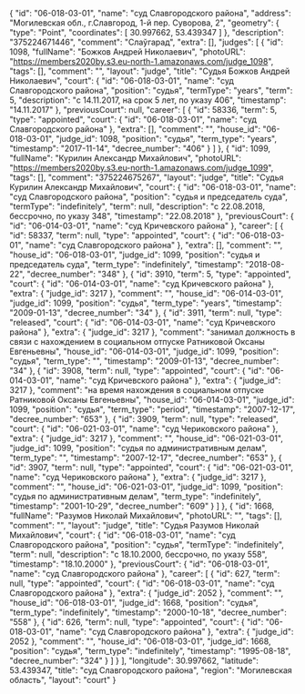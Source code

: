 {
    "id": "06-018-03-01",
    "name": "суд Славгородского района",
    "address": "Могилевская обл., г.Славгород, 1-й пер. Суворова, 2",
    "geometry": {
        "type": "Point",
        "coordinates": [
            30.997662,
            53.439347
        ]
    },
    "description": "375224671446",
    "comment": "Слаўгарад",
    "extra": [],
    "judges": [
        {
            "id": 1098,
            "fullName": "Божков Андрей Николаевич",
            "photoURL": "https://members2020by.s3.eu-north-1.amazonaws.com/judge_1098",
            "tags": [],
            "comment": "",
            "layout": "judge",
            "title": "Судья Божков Андрей Николаевич",
            "court": {
                "id": "06-018-03-01",
                "name": "суд Славгородского района",
                "position": "судья",
                "termType": "years",
                "term": 5,
                "description": "c 14.11.2017, на срок 5 лет, по указу 406",
                "timestamp": "14.11.2017"
            },
            "previousCourt": null,
            "career": [
                {
                    "id": 58336,
                    "term": 5,
                    "type": "appointed",
                    "court": {
                        "id": "06-018-03-01",
                        "name": "суд Славгородского района"
                    },
                    "extra": [],
                    "comment": "",
                    "house_id": "06-018-03-01",
                    "judge_id": 1098,
                    "position": "судья",
                    "term_type": "years",
                    "timestamp": "2017-11-14",
                    "decree_number": "406"
                }
            ]
        },
        {
            "id": 1099,
            "fullName": "Курилин Александр Михайлович",
            "photoURL": "https://members2020by.s3.eu-north-1.amazonaws.com/judge_1099",
            "tags": [],
            "comment": "375224675267",
            "layout": "judge",
            "title": "Судья Курилин Александр Михайлович",
            "court": {
                "id": "06-018-03-01",
                "name": "суд Славгородского района",
                "position": "судья и председатель суда",
                "termType": "indefinitely",
                "term": null,
                "description": "c 22.08.2018, бессрочно, по указу 348",
                "timestamp": "22.08.2018"
            },
            "previousCourt": {
                "id": "06-014-03-01",
                "name": "суд Кричевского района"
            },
            "career": [
                {
                    "id": 58337,
                    "term": null,
                    "type": "appointed",
                    "court": {
                        "id": "06-018-03-01",
                        "name": "суд Славгородского района"
                    },
                    "extra": [],
                    "comment": "",
                    "house_id": "06-018-03-01",
                    "judge_id": 1099,
                    "position": "судья и председатель суда",
                    "term_type": "indefinitely",
                    "timestamp": "2018-08-22",
                    "decree_number": "348"
                },
                {
                    "id": 3910,
                    "term": 5,
                    "type": "appointed",
                    "court": {
                        "id": "06-014-03-01",
                        "name": "суд Кричевского района"
                    },
                    "extra": {
                        "judge_id": 3217
                    },
                    "comment": "",
                    "house_id": "06-014-03-01",
                    "judge_id": 1099,
                    "position": "судья",
                    "term_type": "years",
                    "timestamp": "2009-01-13",
                    "decree_number": "34"
                },
                {
                    "id": 3911,
                    "term": null,
                    "type": "released",
                    "court": {
                        "id": "06-014-03-01",
                        "name": "суд Кричевского района"
                    },
                    "extra": {
                        "judge_id": 3217
                    },
                    "comment": "занимал должность в связи с нахождением в социальном отпуске Ратниковой Оксаны Евгеньевны",
                    "house_id": "06-014-03-01",
                    "judge_id": 1099,
                    "position": "судья",
                    "term_type": "",
                    "timestamp": "2009-01-13",
                    "decree_number": "34"
                },
                {
                    "id": 3908,
                    "term": null,
                    "type": "appointed",
                    "court": {
                        "id": "06-014-03-01",
                        "name": "суд Кричевского района"
                    },
                    "extra": {
                        "judge_id": 3217
                    },
                    "comment": "на время нахождения в социальном отпуске Ратниковой Оксаны Евгеньевны",
                    "house_id": "06-014-03-01",
                    "judge_id": 1099,
                    "position": "судья",
                    "term_type": "period",
                    "timestamp": "2007-12-17",
                    "decree_number": "653"
                },
                {
                    "id": 3909,
                    "term": null,
                    "type": "released",
                    "court": {
                        "id": "06-021-03-01",
                        "name": "суд Чериковского района"
                    },
                    "extra": {
                        "judge_id": 3217
                    },
                    "comment": "",
                    "house_id": "06-021-03-01",
                    "judge_id": 1099,
                    "position": "судья по административным делам",
                    "term_type": "",
                    "timestamp": "2007-12-17",
                    "decree_number": "653"
                },
                {
                    "id": 3907,
                    "term": null,
                    "type": "appointed",
                    "court": {
                        "id": "06-021-03-01",
                        "name": "суд Чериковского района"
                    },
                    "extra": {
                        "judge_id": 3217
                    },
                    "comment": "",
                    "house_id": "06-021-03-01",
                    "judge_id": 1099,
                    "position": "судья по административным делам",
                    "term_type": "indefinitely",
                    "timestamp": "2001-10-29",
                    "decree_number": "609"
                }
            ]
        },
        {
            "id": 1668,
            "fullName": "Разумов Николай Михайлович",
            "photoURL": "",
            "tags": [],
            "comment": "",
            "layout": "judge",
            "title": "Судья Разумов Николай Михайлович",
            "court": {
                "id": "06-018-03-01",
                "name": "суд Славгородского района",
                "position": "судья",
                "termType": "indefinitely",
                "term": null,
                "description": "c 18.10.2000, бессрочно, по указу 558",
                "timestamp": "18.10.2000"
            },
            "previousCourt": {
                "id": "06-018-03-01",
                "name": "суд Славгородского района"
            },
            "career": [
                {
                    "id": 627,
                    "term": null,
                    "type": "appointed",
                    "court": {
                        "id": "06-018-03-01",
                        "name": "суд Славгородского района"
                    },
                    "extra": {
                        "judge_id": 2052
                    },
                    "comment": "",
                    "house_id": "06-018-03-01",
                    "judge_id": 1668,
                    "position": "судья",
                    "term_type": "indefinitely",
                    "timestamp": "2000-10-18",
                    "decree_number": "558"
                },
                {
                    "id": 626,
                    "term": null,
                    "type": "appointed",
                    "court": {
                        "id": "06-018-03-01",
                        "name": "суд Славгородского района"
                    },
                    "extra": {
                        "judge_id": 2052
                    },
                    "comment": "",
                    "house_id": "06-018-03-01",
                    "judge_id": 1668,
                    "position": "судья",
                    "term_type": "indefinitely",
                    "timestamp": "1995-08-18",
                    "decree_number": "324"
                }
            ]
        }
    ],
    "longitude": 30.997662,
    "latitude": 53.439347,
    "title": "суд Славгородского района",
    "region": "Могилевская область",
    "layout": "court"
}
